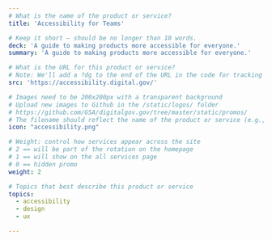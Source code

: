 ```yaml
---
# What is the name of the product or service?
title: 'Accessibility for Teams'

# Keep it short — should be no longer than 10 words.
deck: 'A guide to making products more accessible for everyone.'
summary: 'A guide to making products more accessible for everyone.'

# What is the URL for this product or service?
# Note: We'll add a ?dg to the end of the URL in the code for tracking purposes
src: 'https://accessibility.digital.gov/'

# Images need to be 200x200px with a transparent background
# Upload new images to Github in the /static/logos/ folder
# https://github.com/GSA/digitalgov.gov/tree/master/static/promos/
# The filename should reflect the name of the product or service (e.g., challenge-gov.png)
icon: "accessibility.png"

# Weight: control how services appear across the site
# 2 == will be part of the rotation on the homepage
# 1 == will show on the all services page
# 0 == hidden promo
weight: 2

# Topics that best describe this product or service
topics:
  - accessibility
  - design
  - ux

---
```

